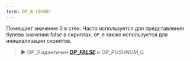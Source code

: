 ```yaml
---
term: OP_0 (0X00)
---
```


Помещает значение 0 в стек. Часто используется для представления булева значения false в скриптах. `OP_0` также используется для инициализации скриптов.

> ► *OP_0 идентичен **[OP_FALSE](/dictionnaire/O.md#op_false-0x00)** и OP_PUSHNUM_0.*